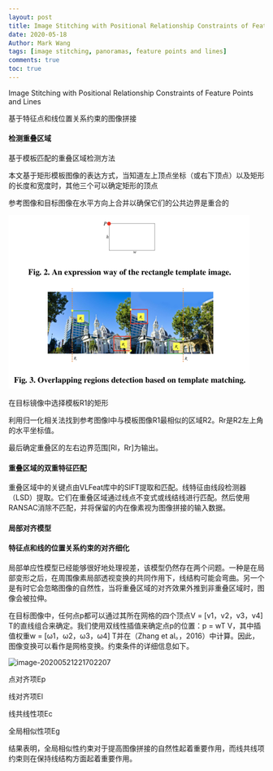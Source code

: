 ```yaml
---
layout: post
title: Image Stitching with Positional Relationship Constraints of Feature Points and Lines
date: 2020-05-18
Author: Mark Wang 
tags: [image stitching, panoramas, feature points and lines]
comments: true
toc: true
---
```




Image Stitching with Positional Relationship Constraints of Feature Points and Lines

基于特征点和线位置关系约束的图像拼接



#### 检测重叠区域

基于模板匹配的重叠区域检测方法

本文基于矩形模板图像的表达方式，当知道左上顶点坐标（或右下顶点）以及矩形的长度和宽度时，其他三个可以确定矩形的顶点

参考图像和目标图像在水平方向上合并以确保它们的公共边界是重合的

<img src="https://raw.githubusercontent.com/416215983/MarkWang/master/_posts/images/image-20200521213226373.png" alt="image-20200521213226373" style="zoom:50%;" />

在目标镜像中选择模板R1的矩形

利用归一化相关法找到参考图像I中与模板图像R1最相似的区域R2。Rr是R2左上角的水平坐标值。

最后确定重叠区的左右边界范围[Rl，Rr]为输出。

#### 重叠区域的双重特征匹配

重叠区域中的关键点由VLFeat库中的SIFT提取和匹配。线特征由线段检测器（LSD）提取。它们在重叠区域通过线点不变式或线结线进行匹配。然后使用RANSAC消除不匹配，并将保留的内在像素视为图像拼接的输入数据。

#### 局部对齐模型

#### 特征点和线的位置关系约束的对齐细化

局部单应性模型已经能够很好地处理视差，该模型仍然存在两个问题。一种是在局部变形之后，在周围像素局部透视变换的共同作用下，线结构可能会弯曲。另一个是有时它会忽略图像的自然性，当将重叠区域的对齐效果外推到非重叠区域时，图像会被拉伸。

在目标图像中，任何点p都可以通过其所在网格的四个顶点V = [v1，v2，v3，v4] T的直线组合来确定。我们使用双线性插值来确定点p的位置：p = wT V，其中插值权重w = [ω1，ω2，ω3，ω4] T并在（Zhang et al。，2016）中计算。因此，图像变换可以看作是网格变换。约束条件的详细信息如下。

![image-20200521221702207](/Users/mark/Desktop/blogSite/_posts/images/image-20200521221702207.png)

点对齐项Ep

线对齐项El

线共线性项Ec

全局相似性项Eg

结果表明，全局相似性约束对于提高图像拼接的自然性起着重要作用，而线共线项约束则在保持线结构方面起着重要作用。
